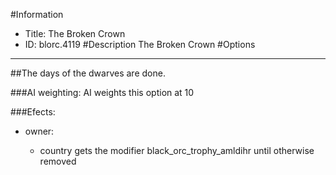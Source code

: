#Information
 - Title: The Broken Crown
 - ID: blorc.4119
#Description
The Broken Crown
#Options

___
##The days of the dwarves are done.

###AI weighting:
AI weights this option at 10


###Efects:<ul><li>owner:</li><ul><li>country gets the modifier black_orc_trophy_amldihr until otherwise removed</li></ul></ul>
